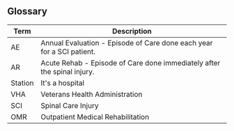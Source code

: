 ## Glossary

Term | Description
-----|------------
AE | Annual Evaluation - Episode of Care done each year for a SCI patient.
AR | Acute Rehab - Episode of Care done immediately after the spinal injury.
Station | It's a hospital
VHA | Veterans Health Administration
SCI | Spinal Care Injury
OMR | Outpatient Medical Rehabilitation
